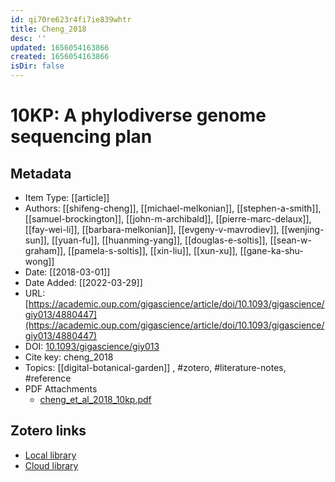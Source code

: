 ```yaml
---
id: qi70re623r4fi7ie839whtr
title: Cheng_2018
desc: ''
updated: 1656054163866
created: 1656054163866
isDir: false
---
```

# 10KP: A phylodiverse genome sequencing plan

## Metadata

* Item Type: [[article]]
* Authors: [[shifeng-cheng]], [[michael-melkonian]], [[stephen-a-smith]], [[samuel-brockington]], [[john-m-archibald]], [[pierre-marc-delaux]], [[fay-wei-li]], [[barbara-melkonian]], [[evgeny-v-mavrodiev]], [[wenjing-sun]], [[yuan-fu]], [[huanming-yang]], [[douglas-e-soltis]], [[sean-w-graham]], [[pamela-s-soltis]], [[xin-liu]], [[xun-xu]], [[gane-ka-shu-wong]]
* Date: [[2018-03-01]]
* Date Added: [[2022-03-29]]
* URL: [https://academic.oup.com/gigascience/article/doi/10.1093/gigascience/giy013/4880447](https://academic.oup.com/gigascience/article/doi/10.1093/gigascience/giy013/4880447)
* DOI: [10.1093/gigascience/giy013](https://doi.org/10.1093/gigascience/giy013)
* Cite key: cheng_2018
* Topics: [[digital-botanical-garden]]
, #zotero, #literature-notes, #reference
* PDF Attachments
	- [cheng_et_al_2018_10kp.pdf](zotero://open-pdf/library/items/KX3F6XCK)


##  Zotero links
* [Local library](zotero://select/items/3_QPVDNUM5)
* [Cloud library](http://zotero.org/groups/4613367/items/QPVDNUM5)

